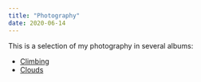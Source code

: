```yaml
---
title: "Photography"
date: 2020-06-14
---
```


This is a selection of my photography in several albums:

- [Climbing](climbing)
- [Clouds](clouds)
